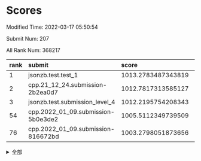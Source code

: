 # Scores

Modified Time: 2022-03-17 05:50:54

Submit Num: 207

All Rank Num: 368217

| rank |               submit               |       score        |       sigma        | pk_num |
| :--- | :--------------------------------- | :----------------- | :----------------- | :----- |
| 1    | jsonzb.test.test_1                 | 1013.2783487343819 | 0.833487062699772  | 7112   |
| 2    | cpp.21_12_24.submission-2b2ea0d7   | 1012.7817313585127 | 0.8201441525605956 | 7116   |
| 3    | jsonzb.test.submission_level_4     | 1012.2195754208343 | 0.7906025950497492 | 7121   |
| 54   | cpp.2022_01_09.submission-5b0e3de2 | 1005.5112349739509 | 0.7253046703562982 | 7111   |
| 76   | cpp.2022_01_09.submission-816672bd | 1003.2798051873656 | 0.7148011744416548 | 7114   |


<details>
<summary>全部</summary>

| rank |                 submit                 |       score        |       sigma        | pk_num |
| :--- | :------------------------------------- | :----------------- | :----------------- | :----- |
| 1    | jsonzb.test.test_1                     | 1013.2783487343819 | 0.833487062699772  | 7112   |
| 2    | cpp.21_12_24.submission-2b2ea0d7       | 1012.7817313585127 | 0.8201441525605956 | 7116   |
| 3    | jsonzb.test.submission_level_4         | 1012.2195754208343 | 0.7906025950497492 | 7121   |
| 4    | gobigger.level_3.submission_level_3_5  | 1011.8248448507462 | 0.7626787065110529 | 7117   |
| 5    | gobigger.level_3.submission_level_3_39 | 1011.6774816393176 | 0.7691578561445678 | 7113   |
| 6    | gobigger.level_3.submission_level_3_12 | 1011.5374699769677 | 0.7862880914360472 | 7116   |
| 7    | gobigger.level_3.submission_level_3_23 | 1011.4137330608115 | 0.7548186957197068 | 7115   |
| 8    | gobigger.level_3.submission_level_3_9  | 1011.3319419965197 | 0.764531471965465  | 7116   |
| 9    | gobigger.level_3.submission_level_3_4  | 1011.1995302860245 | 0.7788435529046898 | 7115   |
| 10   | gobigger.level_3.submission_level_3_3  | 1011.0570021955411 | 0.8056983932837732 | 7116   |
| 11   | gobigger.level_3.submission_level_3_47 | 1011.0569853429566 | 0.7851536996493076 | 7116   |
| 12   | gobigger.level_3.submission_level_3_18 | 1010.9471290038788 | 0.7774936679357757 | 7116   |
| 13   | gobigger.level_3.submission_level_3_45 | 1010.8954142493436 | 0.7705831459790448 | 7117   |
| 14   | gobigger.level_3.submission_level_3_6  | 1010.8137895200114 | 0.7776882546939073 | 7110   |
| 15   | gobigger.level_3.submission_level_3_28 | 1010.692773948558  | 0.780199622240295  | 7119   |
| 16   | gobigger.level_3.submission_level_3_7  | 1010.6755593061879 | 0.7641448639160224 | 7111   |
| 17   | gobigger.level_3.submission_level_3_30 | 1010.5749876506253 | 0.7961548640353429 | 7116   |
| 18   | gobigger.level_3.submission_level_3_25 | 1010.5250075027581 | 0.7755446768266262 | 7121   |
| 19   | gobigger.level_3.submission_level_3_37 | 1010.523612355918  | 0.7663671179459505 | 7116   |
| 20   | gobigger.level_3.submission_level_3_2  | 1010.518250718374  | 0.758540747747498  | 7114   |
| 21   | gobigger.level_3.submission_level_3_16 | 1010.508924639625  | 0.7707617932692349 | 7115   |
| 22   | gobigger.level_3.submission_level_3_17 | 1010.4958563889041 | 0.7639959246396428 | 7114   |
| 23   | gobigger.level_3.submission_level_3_1  | 1010.4834655889641 | 0.7582923878043497 | 7116   |
| 24   | gobigger.level_3.submission_level_3_34 | 1010.456082011968  | 0.7750487349224978 | 7115   |
| 25   | gobigger.level_3.submission_level_3_31 | 1010.4284842617383 | 0.7749883543348379 | 7117   |
| 26   | gobigger.level_3.submission_level_3_26 | 1010.4110624053159 | 0.7530465537392579 | 7112   |
| 27   | gobigger.level_3.submission_level_3_19 | 1010.2958708572413 | 0.7688794498746739 | 7114   |
| 28   | gobigger.level_3.submission_level_3_8  | 1010.2368625065996 | 0.7604660961193814 | 7120   |
| 29   | gobigger.level_3.submission_level_3_24 | 1010.2069684207244 | 0.7432907441409883 | 7115   |
| 30   | gobigger.level_3.submission_level_3_38 | 1010.1968902042761 | 0.7496915739867496 | 7117   |
| 31   | gobigger.level_3.submission_level_3_22 | 1010.1213474276854 | 0.7497660022317537 | 7110   |
| 32   | gobigger.level_3.submission_level_3_35 | 1010.0307038077884 | 0.769679128585012  | 7117   |
| 33   | gobigger.level_3.submission_level_3_41 | 1009.9870743068317 | 0.7826012001640951 | 7120   |
| 34   | gobigger.level_3.submission_level_3_29 | 1009.9396941732834 | 0.7524335997692019 | 7115   |
| 35   | gobigger.level_3.submission_level_3_36 | 1009.8535239257022 | 0.7643569027293465 | 7117   |
| 36   | gobigger.level_3.submission_level_3_46 | 1009.6828437601462 | 0.7473490300290374 | 7113   |
| 37   | gobigger.level_3.submission_level_3_15 | 1009.6549362438294 | 0.7517062102112447 | 7118   |
| 38   | gobigger.level_3.submission_level_3_13 | 1009.6340991376829 | 0.7325043327652262 | 7117   |
| 39   | gobigger.level_3.submission_level_3_33 | 1009.6191855823748 | 0.7571091346108832 | 7117   |
| 40   | gobigger.level_3.submission_level_3_11 | 1009.5138696659575 | 0.7495575235661776 | 7111   |
| 41   | gobigger.level_3.submission_level_3_27 | 1009.4274262950796 | 0.7484446173835526 | 7119   |
| 42   | gobigger.level_3.submission_level_3_21 | 1009.4079963551649 | 0.7742286879995426 | 7113   |
| 43   | gobigger.level_3.submission_level_3_43 | 1009.3514582024683 | 0.7572403981640474 | 7114   |
| 44   | gobigger.level_3.submission_level_3_42 | 1009.3422846520955 | 0.7742443872163776 | 7115   |
| 45   | gobigger.level_3.submission_level_3_20 | 1009.2606856415199 | 0.7553948559541706 | 7116   |
| 46   | gobigger.level_3.submission_level_3_48 | 1009.2524107138299 | 0.7679512872512037 | 7117   |
| 47   | gobigger.level_3.submission_level_3_10 | 1009.2136653180095 | 0.7547797274331384 | 7116   |
| 48   | gobigger.level_3.submission_level_3_0  | 1009.2129769661896 | 0.7510698078270345 | 7110   |
| 49   | gobigger.level_3.submission_level_3_40 | 1009.1864332387435 | 0.7606978872373716 | 7120   |
| 50   | gobigger.level_3.submission_level_3_14 | 1009.1513356431029 | 0.7452989670166744 | 7117   |
| 51   | gobigger.level_3.submission_level_3_44 | 1009.0275311571296 | 0.7390050983623573 | 7115   |
| 52   | gobigger.level_3.submission_level_3_49 | 1008.8516231316336 | 0.7491682245927371 | 7120   |
| 53   | gobigger.level_3.submission_level_3_32 | 1008.4255878304073 | 0.7375939224073129 | 7111   |
| 54   | cpp.2022_01_09.submission-5b0e3de2     | 1005.5112349739509 | 0.7253046703562982 | 7111   |
| 55   | gobigger.level_1.submission_level_1_12 | 1004.6812749898927 | 0.7250548148711583 | 7118   |
| 56   | gobigger.level_1.submission_level_1_11 | 1004.3988778880993 | 0.7142190828023297 | 7118   |
| 57   | gobigger.level_1.submission_level_1_29 | 1004.287333824718  | 0.7384252251863146 | 7114   |
| 58   | gobigger.level_1.submission_level_1_42 | 1004.2406308982752 | 0.7273234453585982 | 7111   |
| 59   | gobigger.level_1.submission_level_1_43 | 1004.1609666671775 | 0.7259014649237676 | 7114   |
| 60   | gobigger.level_1.submission_level_1_48 | 1004.1512160081387 | 0.7226338900066311 | 7115   |
| 61   | gobigger.level_1.submission_level_1_45 | 1004.0908871560243 | 0.7297017214326799 | 7116   |
| 62   | gobigger.level_1.submission_level_1_38 | 1004.0890363839824 | 0.7324010315641055 | 7109   |
| 63   | gobigger.level_1.submission_level_1_36 | 1003.9205688613139 | 0.7161986450609404 | 7115   |
| 64   | gobigger.level_1.submission_level_1_6  | 1003.7346371746575 | 0.7122469274027846 | 7118   |
| 65   | gobigger.level_1.submission_level_1_2  | 1003.730558190566  | 0.7220985877992473 | 7113   |
| 66   | gobigger.level_1.submission_level_1_3  | 1003.6703076980726 | 0.7217704960327294 | 7116   |
| 67   | gobigger.level_1.submission_level_1_20 | 1003.6360586129742 | 0.714798951718546  | 7117   |
| 68   | gobigger.level_1.submission_level_1_19 | 1003.5878738492997 | 0.7192344531919344 | 7110   |
| 69   | gobigger.level_1.submission_level_1_16 | 1003.538766101236  | 0.7245837476470216 | 7121   |
| 70   | gobigger.level_1.submission_level_1_44 | 1003.4987695774278 | 0.7104396159625147 | 7117   |
| 71   | gobigger.level_1.submission_level_1_39 | 1003.4680315113648 | 0.7154435605354416 | 7111   |
| 72   | gobigger.level_1.submission_level_1_27 | 1003.4229643353997 | 0.7182038877672818 | 7114   |
| 73   | gobigger.level_1.submission_level_1_26 | 1003.3873271553622 | 0.7112489073243202 | 7117   |
| 74   | gobigger.level_1.submission_level_1_25 | 1003.3742318260599 | 0.7266024960886506 | 7115   |
| 75   | gobigger.level_1.submission_level_1_7  | 1003.3134231833902 | 0.7194673733705125 | 7118   |
| 76   | cpp.2022_01_09.submission-816672bd     | 1003.2798051873656 | 0.7148011744416548 | 7114   |
| 77   | gobigger.level_1.submission_level_1_14 | 1003.1898421712692 | 0.7181228365182729 | 7114   |
| 78   | gobigger.level_1.submission_level_1_18 | 1003.1701299421709 | 0.719785837944793  | 7112   |
| 79   | gobigger.level_1.submission_level_1_15 | 1003.1191442892308 | 0.7208661579397152 | 7112   |
| 80   | gobigger.level_1.submission_level_1_31 | 1003.030170882124  | 0.7015466550630515 | 7110   |
| 81   | gobigger.level_1.submission_level_1_47 | 1003.0266414558462 | 0.7114930558448702 | 7115   |
| 82   | gobigger.level_1.submission_level_1_34 | 1003.0114629192211 | 0.7175592287878623 | 7114   |
| 83   | gobigger.level_1.submission_level_1_22 | 1003.000516449456  | 0.7195525280335848 | 7113   |
| 84   | gobigger.level_1.submission_level_1_37 | 1002.9893797809788 | 0.7246229072272589 | 7116   |
| 85   | gobigger.level_1.submission_level_1_40 | 1002.9205847479157 | 0.7120838964302149 | 7114   |
| 86   | gobigger.level_1.submission_level_1_30 | 1002.8987969838815 | 0.7173030871894875 | 7117   |
| 87   | gobigger.level_1.submission_level_1_33 | 1002.8774502616961 | 0.7193685962703494 | 7117   |
| 88   | gobigger.level_1.submission_level_1_1  | 1002.7881495243752 | 0.7155705916239299 | 7113   |
| 89   | gobigger.level_1.submission_level_1_24 | 1002.7638352714383 | 0.7207235831153045 | 7118   |
| 90   | gobigger.level_1.submission_level_1_10 | 1002.7288245205489 | 0.7130130756296195 | 7113   |
| 91   | gobigger.level_1.submission_level_1_49 | 1002.7197434992266 | 0.7129664492255628 | 7119   |
| 92   | gobigger.level_1.submission_level_1_9  | 1002.6903511888869 | 0.7184394376286433 | 7117   |
| 93   | gobigger.level_1.submission_level_1_5  | 1002.6700433099448 | 0.7254173867191759 | 7113   |
| 94   | gobigger.level_1.submission_level_1_17 | 1002.6416223339697 | 0.7155382881204183 | 7116   |
| 95   | gobigger.level_1.submission_level_1_13 | 1002.6193859032538 | 0.7183318053719965 | 7115   |
| 96   | gobigger.level_1.submission_level_1_28 | 1002.5396757577806 | 0.705437628318228  | 7109   |
| 97   | gobigger.level_1.submission_level_1_41 | 1002.5123122644787 | 0.716935328870943  | 7113   |
| 98   | gobigger.level_1.submission_level_1_35 | 1002.3822779101845 | 0.7184118304004391 | 7116   |
| 99   | gobigger.level_1.submission_level_1_21 | 1002.3801809038802 | 0.7025108150382314 | 7115   |
| 100  | gobigger.level_1.submission_level_1_4  | 1002.2974541007319 | 0.704866404187972  | 7114   |
| 101  | gobigger.level_1.submission_level_1_23 | 1002.254810662274  | 0.7112039418364425 | 7120   |
| 102  | gobigger.level_1.submission_level_1_8  | 1001.9125124462857 | 0.713543361594078  | 7111   |
| 103  | gobigger.level_1.submission_level_1_46 | 1001.8469130366889 | 0.7061282985108666 | 7113   |
| 104  | gobigger.level_1.submission_level_1_32 | 1001.7719165680022 | 0.7178639349904572 | 7109   |
| 105  | gobigger.level_1.submission_level_1_0  | 1001.2955704427369 | 0.7046225183200856 | 7114   |
| 106  | gobigger.random.submission_random_44   | 997.3998740698279  | 0.7055020927706053 | 7116   |
| 107  | gobigger.random.submission_random_17   | 997.3215411575079  | 0.696386571614534  | 7118   |
| 108  | gobigger.random.submission_random_14   | 997.1064264780908  | 0.7100807906033932 | 7120   |
| 109  | gobigger.random.submission_random_48   | 996.9886927078238  | 0.7169730077875348 | 7119   |
| 110  | gobigger.random.submission_random_12   | 996.9341657051639  | 0.7097686505476017 | 7115   |
| 111  | gobigger.random.submission_random_6    | 996.9193093001306  | 0.7099669385004883 | 7112   |
| 112  | gobigger.random.submission_random_10   | 996.9074916055108  | 0.7075791233406774 | 7117   |
| 113  | gobigger.random.submission_random_46   | 996.734981805364   | 0.7129456376960054 | 7117   |
| 114  | gobigger.random.submission_random_36   | 996.5868782117168  | 0.7079803631949433 | 7121   |
| 115  | gobigger.random.submission_random_28   | 996.5568146711184  | 0.6990999485896078 | 7119   |
| 116  | gobigger.random.submission_random_49   | 996.5495926585455  | 0.7123571804398584 | 7112   |
| 117  | gobigger.random.submission_random_16   | 996.2685781290415  | 0.7113441795475745 | 7122   |
| 118  | gobigger.random.submission_random_38   | 996.2389551782984  | 0.7133296676447066 | 7114   |
| 119  | gobigger.random.submission_random_29   | 996.2133658205781  | 0.704376957590554  | 7113   |
| 120  | gobigger.random.submission_random_4    | 996.20677080406    | 0.7154620188098932 | 7117   |
| 121  | gobigger.random.submission_random_35   | 996.160098178247   | 0.7108780689974938 | 7114   |
| 122  | gobigger.random.submission_random_3    | 996.1255768754725  | 0.7147356390538095 | 7117   |
| 123  | gobigger.random.submission_random_47   | 996.125546354125   | 0.7008641509672514 | 7119   |
| 124  | gobigger.random.submission_random_7    | 996.1245587706414  | 0.7045402755306    | 7114   |
| 125  | gobigger.random.submission_random_41   | 996.0635617878664  | 0.7046866076574494 | 7113   |
| 126  | gobigger.random.submission_random_27   | 996.0441039828157  | 0.7015972821334098 | 7115   |
| 127  | gobigger.random.submission_random_21   | 996.0333499196039  | 0.7190388665901501 | 7116   |
| 128  | gobigger.random.submission_random_23   | 996.0189760559164  | 0.72058764468841   | 7115   |
| 129  | gobigger.random.submission_random_37   | 995.9901555961865  | 0.7090387117059075 | 7111   |
| 130  | gobigger.random.submission_random_45   | 995.9649795851689  | 0.7024289875006526 | 7116   |
| 131  | gobigger.random.submission_random_40   | 995.9524130832046  | 0.7236208235715231 | 7116   |
| 132  | gobigger.random.submission_random_30   | 995.8406311496109  | 0.7134032553105755 | 7119   |
| 133  | gobigger.random.submission_random_20   | 995.8326793338898  | 0.7187880427071127 | 7111   |
| 134  | gobigger.random.submission_random_43   | 995.7963132333958  | 0.7061944650696227 | 7112   |
| 135  | gobigger.random.submission_random_8    | 995.789167247709   | 0.7196618205370877 | 7118   |
| 136  | gobigger.random.submission_random_24   | 995.7873758466071  | 0.7415853378259438 | 7113   |
| 137  | gobigger.random.submission_random_31   | 995.7555510773769  | 0.7102610395513597 | 7114   |
| 138  | gobigger.random.submission_random_18   | 995.7309657667806  | 0.7077089679424257 | 7118   |
| 139  | gobigger.random.submission_random_1    | 995.7002010710869  | 0.7137442970071878 | 7116   |
| 140  | gobigger.random.submission_random_34   | 995.6934913386674  | 0.7048696271387211 | 7115   |
| 141  | gobigger.random.submission_random_32   | 995.6877268368756  | 0.7067921648633002 | 7116   |
| 142  | gobigger.random.submission_random_42   | 995.6311523592653  | 0.7229196627861111 | 7114   |
| 143  | gobigger.random.submission_random_15   | 995.589807484956   | 0.7132090845967775 | 7118   |
| 144  | gobigger.random.submission_random_19   | 995.5767759598748  | 0.7049307227556848 | 7117   |
| 145  | gobigger.random.submission_random_5    | 995.5439410544207  | 0.7160811486633937 | 7118   |
| 146  | gobigger.random.submission_random_0    | 995.5356268772973  | 0.7029038290238847 | 7111   |
| 147  | gobigger.random.submission_random_26   | 995.3739805374111  | 0.7169707492891513 | 7116   |
| 148  | gobigger.random.submission_random_2    | 995.3316434528708  | 0.7122571677280858 | 7117   |
| 149  | gobigger.random.submission_random_9    | 995.1736319065421  | 0.7140267570838283 | 7117   |
| 150  | gobigger.random.submission_random_22   | 995.1144372380386  | 0.7160226328710659 | 7112   |
| 151  | gobigger.random.submission_random_25   | 995.114134538016   | 0.7104300980648467 | 7118   |
| 152  | gobigger.random.submission_random_39   | 995.015079057737   | 0.6987823050714946 | 7116   |
| 153  | gobigger.random.submission_random_11   | 994.9411356805617  | 0.7132476819668769 | 7113   |
| 154  | gobigger.random.submission_random_33   | 994.8574162578053  | 0.7169297577022781 | 7112   |
| 155  | gobigger.random.submission_random_13   | 994.5973546253969  | 0.7163903829573389 | 7117   |
| 156  | gobigger.level_2.submission_level_2_22 | 994.1407380172233  | 0.7335320892244587 | 7114   |
| 157  | gobigger.level_2.submission_level_2_42 | 993.8290840072833  | 0.7285521798542924 | 7115   |
| 158  | gobigger.level_2.submission_level_2_14 | 993.821944853832   | 0.7350504543783006 | 7116   |
| 159  | gobigger.level_2.submission_level_2_23 | 993.7064293831316  | 0.7261615920508588 | 7115   |
| 160  | gobigger.level_2.submission_level_2_27 | 993.52935131527    | 0.7274367236677214 | 7118   |
| 161  | gobigger.level_2.submission_level_2_18 | 993.2999091181741  | 0.7313520601689634 | 7114   |
| 162  | gobigger.level_2.submission_level_2_29 | 993.1224826400027  | 0.7549317355909131 | 7117   |
| 163  | gobigger.level_2.submission_level_2_48 | 993.1133049622705  | 0.7486232631945796 | 7114   |
| 164  | gobigger.level_2.submission_level_2_12 | 993.0906388646391  | 0.736425763918585  | 7115   |
| 165  | gobigger.level_2.submission_level_2_32 | 993.0786750873314  | 0.7275722024970976 | 7119   |
| 166  | gobigger.level_2.submission_level_2_35 | 993.0020935282503  | 0.7262095661694502 | 7114   |
| 167  | gobigger.level_2.submission_level_2_31 | 992.8949934901526  | 0.7513966955636181 | 7119   |
| 168  | gobigger.level_2.submission_level_2_15 | 992.8925630727805  | 0.7548190512389711 | 7115   |
| 169  | gobigger.level_2.submission_level_2_17 | 992.8197377236162  | 0.7456207729014517 | 7115   |
| 170  | gobigger.level_2.submission_level_2_3  | 992.7932939060445  | 0.7492572377173123 | 7117   |
| 171  | gobigger.level_2.submission_level_2_7  | 992.7098550572281  | 0.7505761675991433 | 7120   |
| 172  | gobigger.level_2.submission_level_2_13 | 992.6532550211662  | 0.7356570440913003 | 7116   |
| 173  | gobigger.level_2.submission_level_2_44 | 992.6368493819452  | 0.72700899135265   | 7114   |
| 174  | gobigger.level_2.submission_level_2_41 | 992.5472340687861  | 0.7388949942134752 | 7113   |
| 175  | gobigger.level_2.submission_level_2_49 | 992.4756846795066  | 0.738365651274392  | 7119   |
| 176  | gobigger.level_2.submission_level_2_24 | 992.3798092853891  | 0.735888754302033  | 7121   |
| 177  | gobigger.level_2.submission_level_2_20 | 992.367002460509   | 0.7387056085607941 | 7115   |
| 178  | gobigger.level_2.submission_level_2_21 | 992.3663447761733  | 0.7358294454673155 | 7118   |
| 179  | gobigger.level_2.submission_level_2_37 | 992.3351770094473  | 0.7224241127085602 | 7114   |
| 180  | gobigger.level_2.submission_level_2_36 | 992.1998701791218  | 0.7471314750159528 | 7115   |
| 181  | gobigger.level_2.submission_level_2_8  | 992.1761832069716  | 0.7426568852073796 | 7112   |
| 182  | gobigger.level_2.submission_level_2_43 | 992.1651852127351  | 0.7317808089237139 | 7115   |
| 183  | gobigger.level_2.submission_level_2_5  | 992.0505489474032  | 0.7453135340013233 | 7115   |
| 184  | gobigger.level_2.submission_level_2_40 | 992.0086870828986  | 0.7538944792692508 | 7115   |
| 185  | gobigger.level_2.submission_level_2_33 | 991.9691623344676  | 0.7343781443504039 | 7111   |
| 186  | gobigger.level_2.submission_level_2_46 | 991.9314746361323  | 0.7411787257214658 | 7110   |
| 187  | gobigger.level_2.submission_level_2_11 | 991.886017803668   | 0.7543063666142755 | 7117   |
| 188  | gobigger.level_2.submission_level_2_39 | 991.8478972568971  | 0.7445235345828729 | 7119   |
| 189  | gobigger.level_2.submission_level_2_45 | 991.8058886128962  | 0.7351543028714153 | 7117   |
| 190  | gobigger.level_2.submission_level_2_30 | 991.6076142624928  | 0.7476451802706672 | 7111   |
| 191  | gobigger.level_2.submission_level_2_26 | 991.5652236104276  | 0.7482586108618215 | 7110   |
| 192  | gobigger.level_2.submission_level_2_38 | 991.5646881985901  | 0.7280921849341788 | 7119   |
| 193  | gobigger.level_2.submission_level_2_0  | 991.5149773063459  | 0.7652907562565854 | 7120   |
| 194  | gobigger.level_2.submission_level_2_16 | 991.457702247802   | 0.7530232924041209 | 7121   |
| 195  | gobigger.level_2.submission_level_2_19 | 991.427909223893   | 0.7481129628024401 | 7121   |
| 196  | gobigger.level_2.submission_level_2_9  | 991.4053195893739  | 0.7526261561278177 | 7110   |
| 197  | gobigger.level_2.submission_level_2_1  | 991.2809132228239  | 0.7500969137491517 | 7113   |
| 198  | gobigger.level_2.submission_level_2_28 | 991.27995970141    | 0.7574619379383711 | 7113   |
| 199  | gobigger.level_2.submission_level_2_10 | 991.212055601229   | 0.7352024883814766 | 7115   |
| 200  | gobigger.level_2.submission_level_2_4  | 991.1438107455336  | 0.7536450130925173 | 7114   |
| 201  | gobigger.level_2.submission_level_2_6  | 990.9682677236117  | 0.7598815906350227 | 7113   |
| 202  | gobigger.level_2.submission_level_2_25 | 990.6523450763001  | 0.7686801902055166 | 7109   |
| 203  | gobigger.level_2.submission_level_2_2  | 990.2479950194646  | 0.7854879610698184 | 7118   |
| 204  | gobigger.level_2.submission_level_2_47 | 989.9705103205752  | 0.7739625321100855 | 7114   |
| 205  | gobigger.level_2.submission_level_2_34 | 989.9600390578303  | 0.766140727769357  | 7119   |
| 206  | gobigger.none.submission_none_0        | 977.5780027534132  | 1.3081516659082781 | 7121   |
| 207  | gobigger.none.submission_none_1        | 973.5310718260188  | 1.797161495522225  | 7111   |

</details>